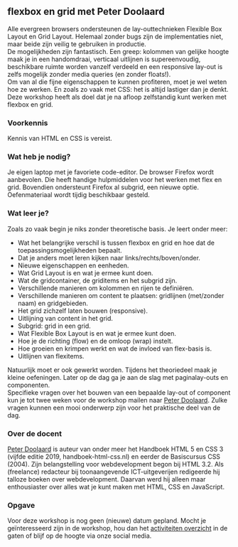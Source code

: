 <h2>flexbox en grid met Peter Doolaard</h2>
<p>Alle evergreen browsers ondersteunen de lay-outtechnieken Flexible Box Layout en Grid Layout. Helemaal zonder bugs zijn de implementaties niet, maar beide zijn veilig te gebruiken in productie. <br>De mogelijkheden zijn fantastisch. Een greep: kolommen van gelijke hoogte maak je in een handomdraai, verticaal uitlijnen is supereenvoudig, beschikbare ruimte worden vanzelf verdeeld en een responsive lay-out is zelfs mogelijk zonder media queries (en zonder floats!). <br>Om van al die fijne eigenschappen te kunnen profiteren, moet je wel weten hoe ze werken. En zoals zo vaak met CSS: het is altijd lastiger dan je denkt. Deze workshop heeft als doel dat je na afloop zelfstandig kunt werken met flexbox en grid.</p>
<h3>Voorkennis</h3>
<p>Kennis van HTML en CSS is vereist.</p>
<h3>Wat heb je nodig?</h3>
<p>Je eigen laptop met je favoriete code-editor. De browser Firefox wordt aanbevolen. Die heeft handige hulpmiddelen voor het werken met flex en grid. Bovendien ondersteunt Firefox al subgrid, een nieuwe optie. Oefenmateriaal wordt tijdig beschikbaar gesteld.</p>
<h3>Wat leer je?</h3>
<p>Zoals zo vaak begin je niks zonder theoretische basis. Je leert onder meer:</p>
<ul>
<li>Wat het belangrijke verschil is tussen flexbox en grid en hoe dat de toepassingsmogelijkheden bepaalt.</li>
<li>Dat je anders moet leren kijken naar links/rechts/boven/onder.</li>
<li>Nieuwe eigenschappen en eenheden.</li>
<li>Wat Grid Layout is en wat je ermee kunt doen.</li>
<li>Wat de gridcontainer, de griditems en het subgrid zijn.</li>
<li>Verschillende manieren om kolommen en rijen te definiëren.</li>
<li>Verschillende manieren om content te plaatsen: gridlijnen (met/zonder naam) en gridgebieden.</li>
<li>Het grid zichzelf laten bouwen (responsive).</li>
<li>Uitlijning van content in het grid.</li>
<li>Subgrid: grid in een grid.</li>
<li>Wat Flexible Box Layout is en wat je ermee kunt doen.</li>
<li>Hoe je de richting (flow) en de omloop (wrap) instelt.</li>
<li>Hoe groeien en krimpen werkt en wat de invloed van flex-basis is.</li>
<li>Uitlijnen van flexitems.</li>
</ul>
<p>Natuurlijk moet er ook gewerkt worden. Tijdens het theoriedeel maak je kleine oefeningen. Later op de dag ga je aan de slag met paginalay-outs en componenten.<br>Specifieke vragen over het bouwen van een bepaalde lay-out of component kun je tot twee weken voor de workshop mailen naar <a href="mailto: redactie@peterdoolaard.nl">Peter Doolaard</a>. Zulke vragen kunnen een mooi onderwerp zijn voor het praktische deel van de dag.</p>
<h3>Over de docent</h3>
<p><a href="mailto: redactie@peterdoolaard.nl">Peter Doolaard</a> is auteur van onder meer het Handboek HTML 5 en CSS 3 (vijfde editie 2019, handboek-html-css.nl) en eerder de Basiscursus CSS (2004). Zijn belangstelling voor webdevelopment begon bij HTML 3.2. Als (freelance) redacteur bij toonaangevende ICT-uitgeverijen redigeerde hij talloze boeken over webdevelopment. Daarvan werd hij alleen maar enthousiaster over alles wat je kunt maken met HTML, CSS en JavaScript.</p>
<h3>Opgave</h3>
<p>Voor deze workshop is nog geen (nieuwe) datum gepland. Mocht je geïnteresseerd zijn in de workshop, hou dan het <a href="/nl/activiteiten/">activiteiten overzicht</a> in de gaten of blijf op de hoogte via onze social media.</p>
